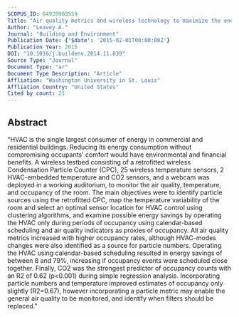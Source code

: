 ```yaml
---
SCOPUS_ID: 84920903559
Title: "Air quality metrics and wireless technology to maximize the energy efficiency of HVAC in a working auditorium"
Author: "Leavey A."
Journal: "Building and Environment"
Publication Date: {'$date': '2015-02-01T00:00:00Z'}
Publication Year: 2015
DOI: "10.1016/j.buildenv.2014.11.039"
Source Type: "Journal"
Document Type: "ar"
Document Type Description: "Article"
Affliation: "Washington University in St. Louis"
Affliation Country: "United States"
Cited by count: 21
---
```


## Abstract
"HVAC is the single largest consumer of energy in commercial and residential buildings. Reducing its energy consumption without compromising occupants' comfort would have environmental and financial benefits. A wireless testbed consisting of a retrofitted wireless Condensation Particle Counter (CPC), 25 wireless temperature sensors, 2 HVAC-embedded temperature and CO2 sensors, and a webcam was deployed in a working auditorium, to monitor the air quality, temperature, and occupancy of the room. The main objectives were to identify particle sources using the retrofitted CPC, map the temperature variability of the room and select an optimal sensor location for HVAC control using clustering algorithms, and examine possible energy savings by operating the HVAC only during periods of occupancy using calendar-based scheduling and air quality indicators as proxies of occupancy. All air quality metrics increased with higher occupancy rates, although HVAC-modes changes were also identified as a source for particle numbers. Operating the HVAC using calendar-based scheduling resulted in energy savings of between 8 and 79%, increasing if occupancy events were scheduled close together. Finally, CO2 was the strongest predictor of occupancy counts with an R2 of 0.62 (p<0.001) during simple regression analysis. Incorporating particle numbers and temperature improved estimates of occupancy only slightly (R2=0.67), however incorporating a particle metric may enable the general air quality to be monitored, and identify when filters should be replaced."
